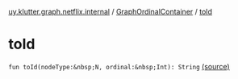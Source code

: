 [uy.klutter.graph.netflix.internal](../index.md) / [GraphOrdinalContainer](index.md) / [toId](.)


# toId
`fun toId(nodeType:&nbsp;N, ordinal:&nbsp;Int): String` [(source)](https://github.com/kohesive/klutter/blob/master/netflix-graph-jdk6/src/main/kotlin/uy/klutter/graph/netflix/internal/Ordinals.kt#L32)


